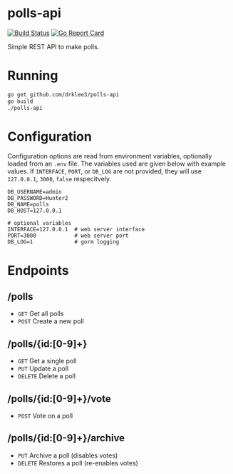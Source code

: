 # polls-api

[![Build Status](https://travis-ci.org/drklee3/polls-api.svg?branch=master)](https://travis-ci.org/drklee3/polls-api)
[![Go Report Card](https://goreportcard.com/badge/github.com/drklee3/polls-api)](https://goreportcard.com/report/github.com/drklee3/polls-api)

Simple REST API to make polls.

# Running

```bash
go get github.com/drklee3/polls-api
go build
./polls-api
```

# Configuration

Configuration options are read from environment variables, optionally loaded from an `.env` file.  The variables used are given below with example values. If `INTERFACE`, `PORT`, or `DB_LOG` are not provided, they will use `127.0.0.1`, `3000`, `false` respecitvely.

```shell
DB_USERNAME=admin
DB_PASSWORD=Hunter2
DB_NAME=polls
DB_HOST=127.0.0.1

# optional variables
INTERFACE=127.0.0.1  # web server interface
PORT=3000            # web server port
DB_LOG=1             # gorm logging
```

# Endpoints

## /polls

* `GET` Get all polls
* `POST` Create a new poll

## /polls/{id:[0-9]+}

* `GET` Get a single poll
* `PUT` Update a poll
* `DELETE` Delete a poll

## /polls/{id:[0-9]+}/vote

* `POST` Vote on a poll

## /polls/{id:[0-9]+}/archive

* `PUT` Archive a poll (disables votes)
* `DELETE` Restores a poll (re-enables votes)
